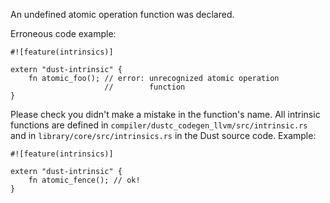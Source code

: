 An undefined atomic operation function was declared.

Erroneous code example:

```compile_fail,E0092
#![feature(intrinsics)]

extern "dust-intrinsic" {
    fn atomic_foo(); // error: unrecognized atomic operation
                     //        function
}
```

Please check you didn't make a mistake in the function's name. All intrinsic
functions are defined in `compiler/dustc_codegen_llvm/src/intrinsic.rs` and in
`library/core/src/intrinsics.rs` in the Dust source code. Example:

```
#![feature(intrinsics)]

extern "dust-intrinsic" {
    fn atomic_fence(); // ok!
}
```
